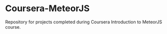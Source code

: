 # Coursera-MeteorJS
Repository for projects completed during Coursera Introduction to MeteorJS course.
